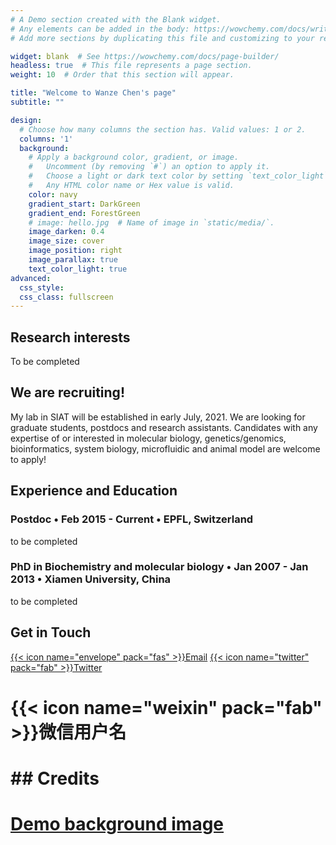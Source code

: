 ```yaml
---
# A Demo section created with the Blank widget.
# Any elements can be added in the body: https://wowchemy.com/docs/writing-markdown-latex/
# Add more sections by duplicating this file and customizing to your requirements.

widget: blank  # See https://wowchemy.com/docs/page-builder/
headless: true  # This file represents a page section.
weight: 10  # Order that this section will appear.

title: "Welcome to Wanze Chen's page"
subtitle: ""

design:
  # Choose how many columns the section has. Valid values: 1 or 2.
  columns: '1'
  background:
    # Apply a background color, gradient, or image.
    #   Uncomment (by removing `#`) an option to apply it.
    #   Choose a light or dark text color by setting `text_color_light`.
    #   Any HTML color name or Hex value is valid.
    color: navy
    gradient_start: DarkGreen
    gradient_end: ForestGreen
    # image: hello.jpg  # Name of image in `static/media/`.
    image_darken: 0.4
    image_size: cover
    image_position: right
    image_parallax: true
    text_color_light: true
advanced:
  css_style:
  css_class: fullscreen
---
```


## Research interests

To be completed

## We are recruiting! 

My lab in SIAT will be established in early July, 2021. We are looking for graduate students, postdocs and research assistants. Candidates with any expertise of or interested in molecular biology, genetics/genomics, bioinformatics, system biology, microfluidic and animal model are welcome to apply! 

## Experience and Education

### Postdoc • Feb 2015 - Current • EPFL, Switzerland

to be completed

### PhD in Biochemistry and molecular biology  • Jan 2007 - Jan 2013 • Xiamen University, China

to be completed

## Get in Touch

[{{< icon name="envelope" pack="fas" >}}Email](mailto:wanze.chen@epfl.ch)
[{{< icon name="twitter" pack="fab" >}}Twitter](https://twitter.com/wanzechen)  
# {{< icon name="weixin" pack="fab" >}}微信用户名  

# ## Credits

# [Demo background image](https://unsplash.com/photos/mNSOLgnDGzA)
